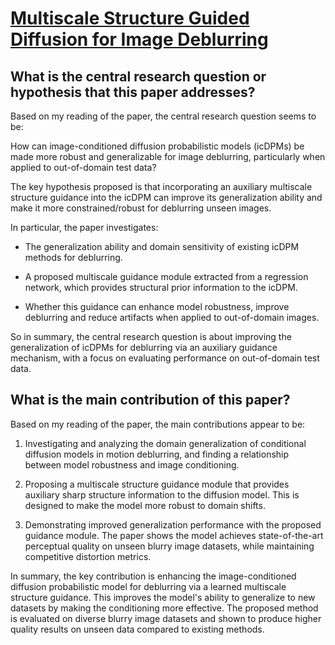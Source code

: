 # [Multiscale Structure Guided Diffusion for Image Deblurring](https://arxiv.org/abs/2212.01789)

## What is the central research question or hypothesis that this paper addresses?

 Based on my reading of the paper, the central research question seems to be: 

How can image-conditioned diffusion probabilistic models (icDPMs) be made more robust and generalizable for image deblurring, particularly when applied to out-of-domain test data?

The key hypothesis proposed is that incorporating an auxiliary multiscale structure guidance into the icDPM can improve its generalization ability and make it more constrained/robust for deblurring unseen images. 

In particular, the paper investigates:

- The generalization ability and domain sensitivity of existing icDPM methods for deblurring. 

- A proposed multiscale guidance module extracted from a regression network, which provides structural prior information to the icDPM.

- Whether this guidance can enhance model robustness, improve deblurring and reduce artifacts when applied to out-of-domain images.

So in summary, the central research question is about improving the generalization of icDPMs for deblurring via an auxiliary guidance mechanism, with a focus on evaluating performance on out-of-domain test data.


## What is the main contribution of this paper?

 Based on my reading of the paper, the main contributions appear to be:

1. Investigating and analyzing the domain generalization of conditional diffusion models in motion deblurring, and finding a relationship between model robustness and image conditioning.

2. Proposing a multiscale structure guidance module that provides auxiliary sharp structure information to the diffusion model. This is designed to make the model more robust to domain shifts. 

3. Demonstrating improved generalization performance with the proposed guidance module. The paper shows the model achieves state-of-the-art perceptual quality on unseen blurry image datasets, while maintaining competitive distortion metrics.

In summary, the key contribution is enhancing the image-conditioned diffusion probabilistic model for deblurring via a learned multiscale structure guidance. This improves the model's ability to generalize to new datasets by making the conditioning more effective. The proposed method is evaluated on diverse blurry image datasets and shown to produce higher quality results on unseen data compared to existing methods.
